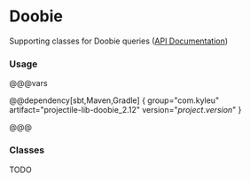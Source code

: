 # Doobie

Supporting classes for Doobie queries ([API Documentation](../api/projectile-lib-doobie/com/kyleu/projectile/index.html))

### Usage

@@@vars

@@dependency[sbt,Maven,Gradle] {
  group="com.kyleu"
  artifact="projectile-lib-doobie_2.12"
  version="$project.version$"
}

@@@

### Classes

TODO
